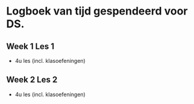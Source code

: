 # Logboek van tijd gespendeerd voor DS.

## Week 1 Les 1
- 4u les (incl. klasoefeningen)

## Week 2 Les 2
- 4u les (incl. klasoefeningen)
